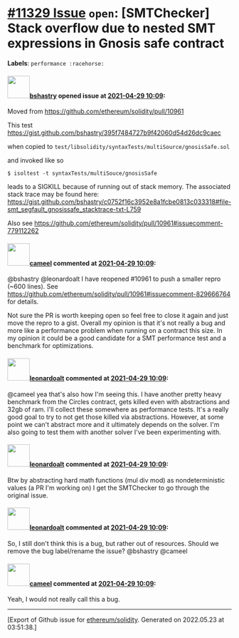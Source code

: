 # [\#11329 Issue](https://github.com/ethereum/solidity/issues/11329) `open`: [SMTChecker] Stack overflow due to nested SMT expressions in Gnosis safe contract
**Labels**: `performance :racehorse:`


#### <img src="https://avatars.githubusercontent.com/u/2388185?v=4" width="50">[bshastry](https://github.com/bshastry) opened issue at [2021-04-29 10:09](https://github.com/ethereum/solidity/issues/11329):

Moved from https://github.com/ethereum/solidity/pull/10961

This test https://gist.github.com/bshastry/395f7484727b9f42060d54d26dc9caec

when copied to `test/libsolidity/syntaxTests/multiSource/gnosisSafe.sol`

and invoked like so

```
$ isoltest -t syntaxTests/multiSouce/gnosisSafe
```

leads to a SIGKILL because of running out of stack memory. The associated stack trace may be found here: https://gist.github.com/bshastry/c0752f16c3952e8a1fcbe0813c033318#file-smt_segfault_gnosissafe_stacktrace-txt-L759

Also see https://github.com/ethereum/solidity/pull/10961#issuecomment-779112262

#### <img src="https://avatars.githubusercontent.com/u/137030?v=4" width="50">[cameel](https://github.com/cameel) commented at [2021-04-29 10:09](https://github.com/ethereum/solidity/issues/11329#issuecomment-829680154):

@bshastry @leonardoalt I have reopened #10961 to push a smaller repro (~600 lines). See https://github.com/ethereum/solidity/pull/10961#issuecomment-829666764 for details.

Not sure the PR is worth keeping open so feel free to close it again and just move the repro to a gist. Overall my opinion is that it's not really a bug and more like a performance problem when running on a contract this size. In my opinion it could be a good candidate for a SMT performance test and a benchmark for optimizations.

#### <img src="https://avatars.githubusercontent.com/u/504195?u=ce2facd14af9fd474ebff49f0d44891f56f7500f&v=4" width="50">[leonardoalt](https://github.com/leonardoalt) commented at [2021-04-29 10:09](https://github.com/ethereum/solidity/issues/11329#issuecomment-829941458):

@cameel yea that's also how I'm seeing this. I have another pretty heavy benchmark from the Circles contract, gets killed even with abstractions and 32gb of ram. I'll collect these somewhere as performance tests. It's a really good goal to try to not get those killed via abstractions. However, at some point we can't abstract more and it ultimately depends on the solver. I'm also going to test them with another solver I've been experimenting with.

#### <img src="https://avatars.githubusercontent.com/u/504195?u=ce2facd14af9fd474ebff49f0d44891f56f7500f&v=4" width="50">[leonardoalt](https://github.com/leonardoalt) commented at [2021-04-29 10:09](https://github.com/ethereum/solidity/issues/11329#issuecomment-830054960):

Btw by abstracting hard math functions (mul div mod) as nondeterministic values (a PR I'm working on) I get the SMTChecker to go through the original issue.

#### <img src="https://avatars.githubusercontent.com/u/504195?u=ce2facd14af9fd474ebff49f0d44891f56f7500f&v=4" width="50">[leonardoalt](https://github.com/leonardoalt) commented at [2021-04-29 10:09](https://github.com/ethereum/solidity/issues/11329#issuecomment-852043228):

So, I still don't think this is a bug, but rather out of resources.
Should we remove the bug label/rename the issue?
@bshastry @cameel

#### <img src="https://avatars.githubusercontent.com/u/137030?v=4" width="50">[cameel](https://github.com/cameel) commented at [2021-04-29 10:09](https://github.com/ethereum/solidity/issues/11329#issuecomment-852055290):

Yeah, I would not really call this a bug.


-------------------------------------------------------------------------------



[Export of Github issue for [ethereum/solidity](https://github.com/ethereum/solidity). Generated on 2022.05.23 at 03:51:38.]
